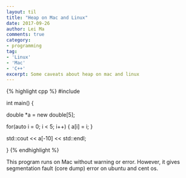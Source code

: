 ```yaml
---
layout: til
title: "Heap on Mac and Linux"
date: 2017-09-26
author: Lei Ma
comments: true
category:
- programming
tag:
- 'Linux'
- 'Mac'
- 'C++'
excerpt: Some caveats about heap on mac and linux
---
```


{% highlight cpp %}
#include <iostream>

int main() {

   double *a = new double[5];

   for(auto i = 0; i < 5; i++)
   {
     a[i] = i;
   }

   std::cout << a[-10] << std::endl;

}
{% endhighlight %}

This program runs on Mac without warning or error. However, it gives segmentation fault (core dump) error on ubuntu and cent os.


<script src="//repl.it/embed/Lfne/7.js"></script>

